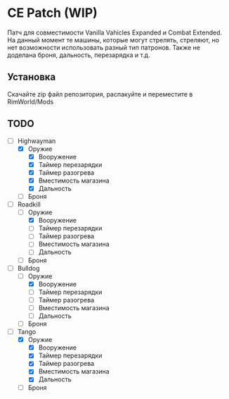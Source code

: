 # CE Patch (WIP)
Патч для совместимости Vanilla Vahicles Expanded и Combat Extended. На данный момент те машины, которые могут стрелять, стреляют, но нет возможности использовать разный тип патронов. Также не доделана броня, дальность, перезарядка и т.д.
## Установка
Скачайте zip файл репозитория, распакуйте и переместите в RimWorld/Mods
## TODO
- [ ] Highwayman
    - [x] Оружие
        - [x] Вооружение
        - [x] Таймер перезарядки
        - [x] Таймер разогрева
        - [x] Вместимость магазина
        - [x] Дальность
    - [ ] Броня
- [ ] Roadkill
    - [ ] Оружие
        - [x] Вооружение
        - [ ] Таймер перезарядки
        - [ ] Таймер разогрева
        - [ ] Вместимость магазина
        - [ ] Дальность
    - [ ] Броня
- [ ] Bulldog
    - [ ] Оружие
        -[x] Вооружение
        -[ ] Таймер перезарядки
        -[ ] Таймер разогрева
        -[ ] Вместимость магазина
        -[ ] Дальность
    - [ ] Броня
- [ ] Tango
    - [x] Оружие
        - [x] Вооружение
        - [x] Таймер перезарядки
        - [x] Таймер разогрева
        - [x] Вместимость магазина
        - [x] Дальность
    - [ ] Броня